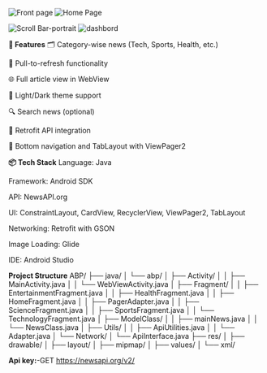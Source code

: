 ![Front page](https://github.com/user-attachments/assets/0a7ffcad-092a-4f92-923f-e3a8df7796eb)   ![Home Page](https://github.com/user-attachments/assets/907ef6b8-2953-49ff-9a1d-884928799fd5)  

![Scroll Bar-portrait](https://github.com/user-attachments/assets/c642f5f3-cb7e-4a7f-bff3-da98660479af)     ![dashbord](https://github.com/user-attachments/assets/9115da22-c1db-4f1e-9d0a-231e8043638c)

**📄 Features**
🗂️ Category-wise news (Tech, Sports, Health, etc.)

🔄 Pull-to-refresh functionality

🌐 Full article view in WebView

🌙 Light/Dark theme support

🔍 Search news (optional)

📡 Retrofit API integration

🧭 Bottom navigation and TabLayout with ViewPager2

**📦 Tech Stack**
Language: Java

Framework: Android SDK

API: NewsAPI.org

UI: ConstraintLayout, CardView, RecyclerView, ViewPager2, TabLayout

Networking: Retrofit with GSON

Image Loading: Glide

IDE: Android Studio

**Project Structure**
ABP/
├── java/
│ └── abp/
│ ├── Activity/
│ │ ├── MainActivity.java
│ │ └── WebViewActivity.java
│ ├── Fragment/
│ │ ├── EntertainmentFragment.java
│ │ ├── HealthFragment.java
│ │ ├── HomeFragment.java
│ │ ├── PagerAdapter.java
│ │ ├── ScienceFragment.java
│ │ ├── SportsFragment.java
│ │ └── TechnologyFragment.java
│ ├── ModelClass/
│ │ ├── mainNews.java
│ │ └── NewsClass.java
│ ├── Utils/
│ │ ├── ApiUtilities.java
│ │ └── Adapter.java
│ └── Network/
│ └── ApiInterface.java
├── res/
│ ├── drawable/
│ ├── layout/
│ ├── mipmap/
│ ├── values/
│ └── xml/

**Api key:**-GET https://newsapi.org/v2/











